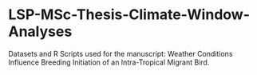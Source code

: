 # LSP-MSc-Thesis-Climate-Window-Analyses
Datasets and R Scripts used for the manuscript: Weather Conditions Influence Breeding Initiation of an Intra-Tropical Migrant Bird. 
